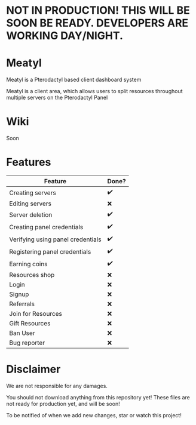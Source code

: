
# **NOT IN PRODUCTION! THIS WILL BE SOON BE READY. DEVELOPERS ARE WORKING DAY/NIGHT.**


# Meatyl

Meatyl is a Pterodactyl based client dashboard system 

Meatyl is a client area, which allows users to split resources throughout multiple servers on the Pterodactyl Panel


# Wiki

Soon

# Features
| Feature               | Done? |
|-----------------------|-----------|
| Creating servers       | ✔️         |
| Editing servers        | ❌         |
| Server deletion       | ✔️         |
| Creating panel credentials     | ✔️         |
| Verifying using panel credentials                 | ✔️         |
| Registering panel credentials           | ✔️         |
| Earning coins         | ✔️         |
| Resources shop        | ❌         |
| Login        | ❌         |
| Signup        | ❌         |
| Referrals        | ❌         |
| Join for Resources        | ❌         |
| Gift Resources       | ❌         |
| Ban User       | ❌         |
| Bug reporter       | ❌         |
# Disclaimer

We are not responsible for any damages.

You should not download anything from this repository yet! These files are not ready for production yet, and will be soon!

To be notified of when we add new changes, star or watch this project!

